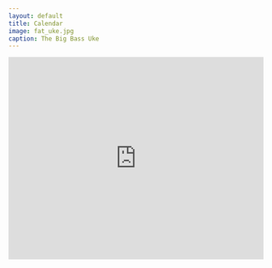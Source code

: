 ```yaml
---
layout: default
title: Calendar
image: fat_uke.jpg
caption: The Big Bass Uke
---
```

<iframe src="https://calendar.google.com/calendar/embed?showTitle=0&amp;showPrint=0&amp;showCalendars=0&amp;showTz=0&amp;mode=AGENDA&amp;height=600&amp;wkst=1&amp;bgcolor=%23ffffff&amp;src=1tmb4ko74sfjevdkmuqf32v3bs%40group.calendar.google.com&amp;color=%2329527A&amp;ctz=Europe%2FLondon" style="border-width:0" width="100%" height="400px" frameborder="0" scrolling="no"></iframe>